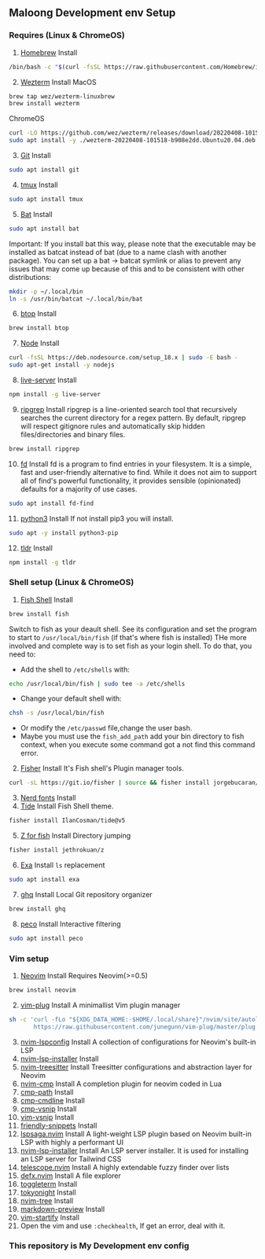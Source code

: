 ## Maloong Development env Setup
### Requires (Linux & ChromeOS)

1. [Homebrew](https://brew.sh) Install
```bash
/bin/bash -c "$(curl -fsSL https://raw.githubusercontent.com/Homebrew/install/HEAD/install.sh)"
```
2. [Wezterm](https://github.com/wez/wezterm) Install
MacOS
```bash
brew tap wez/wezterm-linuxbrew
brew install wezterm
```
ChromeOS
```bash
curl -LO https://github.com/wez/wezterm/releases/download/20220408-101518-b908e2dd/wezterm-20220408-101518-b908e2dd.Ubuntu20.04.deb
sudo apt install -y ./wezterm-20220408-101518-b908e2dd.Ubuntu20.04.deb
```
3. [Git](https://git-scm.com/) Install
```bash
sudo apt install git
```
4. [tmux](https://github.com/tmux/tmux) Install
```bash
sudo apt install tmux
```
5. [Bat](https://github.com/sharkdp/bat) Install
```bash
sudo apt install bat
```
Important: If you install bat this way, please note that the executable may be installed as batcat instead of bat (due to a name clash with another package). You can set up a bat -> batcat symlink or alias to prevent any issues that may come up because of this and to be consistent with other distributions:
```bash
mkdir -p ~/.local/bin
ln -s /usr/bin/batcat ~/.local/bin/bat
```
6. [btop](https://github.com/aristocratos/btop) Install
```bash
brew install btop
```
7. [Node](https://github.com/nodesource/distributions#debinstall) Install
```bash
curl -fsSL https://deb.nodesource.com/setup_18.x | sudo -E bash -
sudo apt-get install -y nodejs
```
8. [live-server](https://www.npmjs.com/package/live-server) Install
```bash
npm install -g live-server
```
9. [ripgrep](https://github.com/BurntSushi/ripgrep) Install
ripgrep is a line-oriented search tool that recursively searches the current directory for a regex pattern. By default, ripgrep will respect gitignore rules and automatically skip hidden files/directories and binary files.
```bash
brew install ripgrep
```
10. [fd](https://github.com/sharkdp/fd) Install
fd is a program to find entries in your filesystem. It is a simple, fast and user-friendly alternative to find. While it does not aim to support all of find's powerful functionality, it provides sensible (opinionated) defaults for a majority of use cases.
```bash
sudo apt install fd-find
```
11. [python3](https://www.python.org/) Install
If not install pip3 you will install.
```bash
sudo apt -y install python3-pip
```
12. [tldr](https://www.npmjs.com/package/tldr) Install
```bash
npm install -g tldr
```

### Shell setup (Linux & ChromeOS)

1. [Fish Shell](https://fishshell.com/) Install
```bash
brew install fish
```
Switch to fish as your deault shell.
See its configuration and set the program to start to `/usr/local/bin/fish` (if that's where fish is installed)
THe more involved and complete way is to set fish as your login shell. To do that, you need to:
* Add the shell to `/etc/shells` with:
```bash
echo /usr/local/bin/fish | sudo tee -a /etc/shells
```
* Change your default shell with:
```bash
chsh -s /usr/local/bin/fish
```
* Or modify the `/etc/passwd` file,change the user bash.
* Maybe you must use the `fish_add_path` add your bin directory to fish context, when you execute some command got a not find this command error.
2. [Fisher](https://github.com/jorgebucaran/fisher) Install
It's Fish shell's Plugin manager tools.
```bash
curl -sL https://git.io/fisher | source && fisher install jorgebucaran/fisher
```
3. [Nerd fonts](https://github.com/ryanoasis/nerd-fonts) Install
4. [Tide](https://github.com/IlanCosman/tide) Install
Fish Shell theme.
```bash
fisher install IlanCosman/tide@v5
```
5. [Z for fish](https://github.com/jethrokuan/z) Install
Directory jumping
```bash
fisher install jethrokuan/z
```
6. [Exa](https://the.exa.website/) Install
`ls` replacement
```bash
sudo apt install exa
```
7. [ghq](https://github.com/x-motemen/ghq) Install
Local Git repository organizer
```bash
brew install ghq
```
8. [peco](https://github.com/peco/peco) Install
Interactive filtering
```bash
sudo apt install peco
```

### Vim setup

1. [Neovim](https://neovim.io/) Install
Requires Neovim(>=0.5)
```bash
brew install neovim
```
2. [vim-plug](https://github.com/junegunn/vim-plug) Install
A minimallist Vim plugin manager
```bash
sh -c 'curl -fLo "${XDG_DATA_HOME:-$HOME/.local/share}"/nvim/site/autoload/plug.vim --create-dirs \
       https://raw.githubusercontent.com/junegunn/vim-plug/master/plug.vim'
```
3. [nvim-lspconfig](https://github.com/neovim/nvim-lspconfig) Install 
A collection of configurations for Neovim's built-in LSP
4. [nvim-lsp-installer](https://github.com/williamboman/nvim-lsp-installer) Install
5. [nvim-treesitter](https://github.com/nvim-treesitter/nvim-treesitter) Install 
Treesitter configurations and abstraction layer for Neovim
6. [nvim-cmp](https://github.com/hrsh7th/nvim-cmp) Install
A completion plugin for neovim coded in Lua
7. [cmp-path](https://github.com/hrsh7th/cmp-path) Install
8. [cmp-cmdline](https://github.com/hrsh7th/cmp-cmdline) Install
9. [cmp-vsnip](https://github.com/hrsh7th/cmp-vsnip) Install
10. [vim-vsnip](https://github.com/hrsh7th/vim-vsnip) Install
11. [friendly-snippets](https://github.com/rafamadriz/friendly-snippets) Install
12. [lspsaga.nvim](https://github.com/tami5/lspsaga.nvim) Install 
A light-weight LSP plugin based on Neovim built-in LSP with highly a performant UI
13. [nvim-lsp-installer](https://github.com/williamboman/nvim-lsp-installer) Install
An LSP server installer. It is used for installing an LSP server for Tailwind CSS
14. [telescope.nvim](https://github.com/nvim-telescope/telescope.nvim) Install 
A highly extendable fuzzy finder over lists
15. [defx.nvim](https://github.com/Shougo/defx.nvim) Install 
A file explorer
16. [toggleterm](https://github.com/akinsho/toggleterm.nvim) Install
17. [tokyonight](https://github.com/folke/tokyonight.nvim) Install
18. [nvim-tree](https://github.com/kyazdani42/nvim-tree.lua) Install
19. [markdown-preview](https://github.com/iamcco/markdown-preview.nvim) Install
20. [vim-startify](https://github.com/mhinz/vim-startify) Install
21. Open the vim and use `:checkhealth`, If get an error, deal with it.

### This repository is My Development env config
